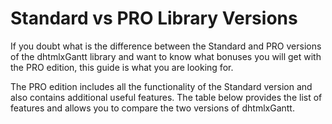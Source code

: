 Standard vs PRO Library Versions
======================================

If you doubt what is the difference between the Standard and PRO versions of the dhtmlxGantt library and want to know what bonuses you will get with the PRO edition, this guide is what you
are looking for.

The PRO edition includes all the functionality of the Standard version and also contains additional useful features. The table below provides the list of features and allows you to compare the two versions of dhtmlxGantt.

<br>

<div id="showData"></div>    
  
<script type="text/javascript">
    var features = [
        {"name":"Flexible gantt layout","url":"desktop__layout_config.html","standard":true,"pro":true},
        {"name":"WBS codes calculation","url":"desktop__specifying_columns.html#showingthewbscodeofatask","standard":true,"pro":true},
        {"name":"Working days and hours for individual tasks", "url":"desktop__working_time.html#multipleworktimecalendars","standard":true,"pro":true},
        {"name":"Material design","url":"desktop__skins.html#materialskin","standard":true,"pro":true},
        {"name":"Creating multiple Gantt charts on one page (<strong>Enterprise license only</strong>)\n", "url":"desktop__multiple_gantts.html", "standard":false,"pro":true},
    	{"name":"Editable or readonly Gantt chart\n", "url":"desktop__readonly_mode.html","standard":true,"pro":true},
    	{"name":"Auto scheduling\n","url":"desktop__auto_scheduling.html","standard":false,"pro":true},
    	{"name":"Keyboard navigation\n","url":"desktop__keyboard_navigation.html","standard":true,"pro":true},
    	{"name":"Dynamic loading\n","url":"desktop__dynamic_loading.html","standard":false,"pro":true},
    	{"name":"Projects and Milestones task types\n", "url":"desktop__task_types.html","standard":false,"pro":true},
    	{"name":"jQuery integration\n","url":"desktop__jquery_integration.html","standard":true,"pro":true},
    	{"name":"Fullscreen mode\n", "url":"desktop__fullscreen_mode.html", "standard":true,"pro":true},
    	{"name":"Loading from XML, JSON\n","url":"desktop__loading.html", "standard":true,"pro":true},
    	{"name":"Tasks grouping\n", "url":"desktop__grouping.html", "standard":false,"pro":true},
    	{"name":"Support for baselines, deadlines and other custom elements\n","url":"desktop__baselines.html","standard":false,"pro":true},
    	{"name":"Tooltips\n","url":"desktop__tooltips.html", "standard":true,"pro":true},
    	{"name":"Critical path calculation\n","url":"desktop__critical_path.html","standard":false,"pro":true},
    	{"name":"Backward planning\n","url":"desktop__loading.html#loadingtaskdates","standard":true,"pro":true},
    	{"name":"Customizable task edit form (lightbox)\n","url":"desktop__edit_form.html","standard":true,"pro":true},
    	{"name":"Rich drag-and-drop behavior to manage tasks\n","url":"desktop__dnd.html","standard":true,"pro":true},
    	{"name":"Marking specific times in the timeline area\n", "url":"desktop__highlighting_time_slots.html", "standard":true,"pro":true},
    	{"name":"Progress percent coloring for tasks\n","url":"desktop__colouring_tasks.html#specifyingstyleinthepropertiesofthetaskobject","standard":true,"pro":true},
    	{"name":"Support for unscheduled tasks\n","url":"desktop__unscheduled_tasks.html","standard":true,"pro":true},
    	{"name":"Managing editability/readonly modes of individual tasks\n","url":"desktop__readonly_mode.html#readonlymodeforspecifictaskslinks","standard":true,"pro":true},
    	{"name":"Export/import from MS Project\n","url":"desktop__export_msproject.html","standard":true,"pro":true},
    	{"name":"Smart rendering\n","url":"desktop__performance.html#smartrendering","standard":true,"pro":true},
    	{"name":"Undo/redo functionality\n","url":"desktop__undo_redo.html","standard":true,"pro":true},
    	{"name":"Accessibility\n","url":"desktop__accessibility.html", "standard":true,"pro":true},
    	{"name":"Configurable columns in the grid\n","url":"desktop__specifying_columns.html","standard":true,"pro":true},
    	{"name":"Multi-task selection\n","url":"desktop__multiselection.html","standard":true,"pro":true},
    	{"name":"Per-column grid sorting\n","url":"desktop__sorting.html#percolumngridsorting","standard":true,"pro":true},
    	{"name":"Hiding/showing columns of the grid\n","url":"desktop__specifying_columns.html#hidingshowingcolumns","standard":false,"pro":true},
    	{"name":"Resizing grid columns and the grid itself from the UI\n", "url":"desktop__specifying_columns.html#resizingcolumns", "standard":false,"pro":true},
    	{"name":"Sorting columns\n", "url":"desktop__sorting.html", "standard":true,"pro":true},
    	{"name":"Filtering tasks\n", "url":"desktop__filtering.html", "standard":true,"pro":true},
    	{"name":"32 locales\n","url":"desktop__localization.html","standard":true,"pro":true},
    	{"name":"Non-linear time scale (hide days/hours)\n", "url":"desktop__custom_scale.html","standard":false,"pro":true},
    	{"name":"7 different skins\n","url":"desktop__skins.html","standard":true,"pro":true},
    	{"name":"Content Security Policy compliance\n", "url":"desktop__content_security_policy.html", "standard":true,"pro":true},
    	{"name":"Export to Excel and iCal\n","url":"desktop__excel.html","standard":true,"pro":true},
    	{"name":"Export to PDF and PNG\n","url":"desktop__export.html","standard":true,"pro":true},
    	{"name":"Support for custom types of tasks\n","url":"desktop__task_types.html#creatingacustomtype", "standard":false,"pro":true},
    	{"name":"4 types of tasks linking: finish-to-start, start-to-start, finish-to-finish, start-to-finish\n","url":"desktop__loading.html#link_properties","standard":true,"pro":true},
    	{"name":"Customizable time scale\n","url":"desktop__dynamic_scale.html","standard":true,"pro":true},
    	{"name":"Optional tree view\n","url":"desktop__tree_column.html","standard":true,"pro":true},
    	{"name":"Full control with JavaScript API\n","standard":true,"pro":true},
    	{"name":"Support for touch devices: iOS, Android\n","standard":true,"pro":true},
    	{"name":"Cross-browser: IE, FF, Chrome, Safari, Opera\n","standard":true,"pro":true},
        {"name":"Resource management\n", "url":"desktop__resource_management.html", "standard":false,"pro":true},
        {"name":"RTL (Right-to-left) mode", "url":"desktop__rtl_mode.html", "standard":true,"pro":true}
	]
  
    var col = ["Feature","Standard","PRO"];
   
    var table = document.createElement("table");

    var tr = table.insertRow(-1);                   

    for (var i = 0; i < col.length; i++) {
        var th = document.createElement("th");      
        th.innerHTML = col[i];
        tr.appendChild(th);
    }

   	features.sort(function(a, b){ return a.name > b.name ? 1 : -1});

    for (var i = 0; i < features.length; i++) {

        tr = table.insertRow(-1);

        var tabCell = tr.insertCell(-1);
		var html = features[i].url ? ("<a href='" + features[i].url+ "'>" + features[i].name + "</a>") : features[i].name
		tabCell.innerHTML =html;

        var yes = "<span style='color: #04bd04;font-size: 15px;'>&#10004;</span>";
		var no = "<span style='color: #f58484;font-size: 15px;'>&#10006;</span>"

		var tabCell = tr.insertCell(-1);
		tabCell.style.textAlign = "center";
		tabCell.innerHTML = features[i].standard ? yes : no;

		var tabCell = tr.insertCell(-1);
		tabCell.style.textAlign = "center";
		tabCell.innerHTML = features[i].pro ? yes : no;

    }

    var divContainer = document.getElementById("showData");
    divContainer.innerHTML = "";
    divContainer.appendChild(table);

</script>
